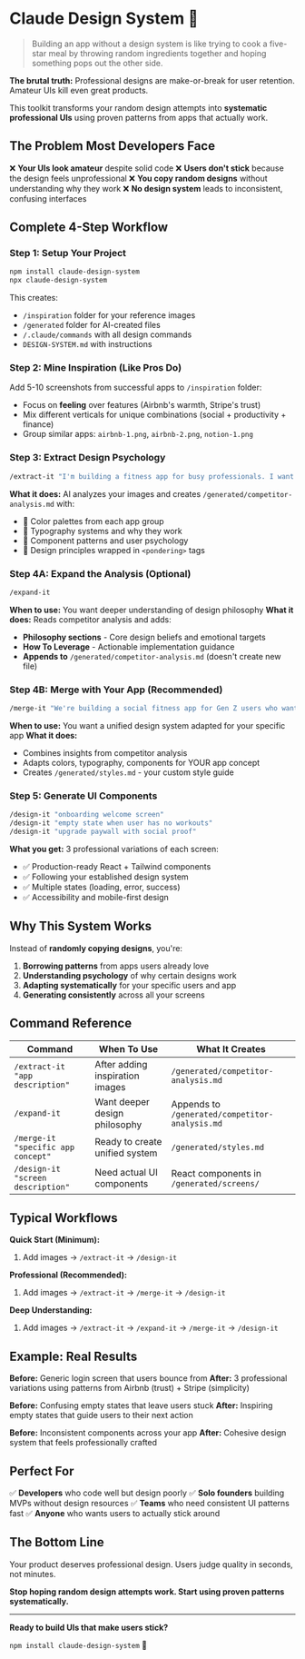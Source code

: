 # Claude Design System 🎨

> Building an app without a design system is like trying to cook a five-star meal by throwing random ingredients together and hoping something pops out the other side.

**The brutal truth:** Professional designs are make-or-break for user retention. Amateur UIs kill even great products.

This toolkit transforms your random design attempts into **systematic professional UIs** using proven patterns from apps that actually work.

## The Problem Most Developers Face

❌ **Your UIs look amateur** despite solid code
❌ **Users don't stick** because the design feels unprofessional
❌ **You copy random designs** without understanding why they work
❌ **No design system** leads to inconsistent, confusing interfaces

## Complete 4-Step Workflow

### Step 1: Setup Your Project
```bash
npm install claude-design-system
npx claude-design-system
```

This creates:
- `/inspiration` folder for your reference images
- `/generated` folder for AI-created files
- `/.claude/commands` with all design commands
- `DESIGN-SYSTEM.md` with instructions

### Step 2: Mine Inspiration (Like Pros Do)
Add 5-10 screenshots from successful apps to `/inspiration` folder:
- Focus on **feeling** over features (Airbnb's warmth, Stripe's trust)
- Mix different verticals for unique combinations (social + productivity + finance)
- Group similar apps: `airbnb-1.png`, `airbnb-2.png`, `notion-1.png`

### Step 3: Extract Design Psychology
```bash
/extract-it "I'm building a fitness app for busy professionals. I want users to feel motivated and organized. I like Airbnb's warm welcoming feeling and Notion's clean organized interface."
```

**What it does:** AI analyzes your images and creates `/generated/competitor-analysis.md` with:
- 🎨 Color palettes from each app group
- 📝 Typography systems and why they work
- 🔲 Component patterns and user psychology
- 🧠 Design principles wrapped in `<pondering>` tags

### Step 4A: Expand the Analysis (Optional)
```bash
/expand-it
```

**When to use:** You want deeper understanding of design philosophy
**What it does:** Reads competitor analysis and adds:
- **Philosophy sections** - Core design beliefs and emotional targets
- **How To Leverage** - Actionable implementation guidance
- **Appends to** `/generated/competitor-analysis.md` (doesn't create new file)

### Step 4B: Merge with Your App (Recommended)
```bash
/merge-it "We're building a social fitness app for Gen Z users who want to stay motivated through community challenges"
```

**When to use:** You want a unified design system adapted for your specific app
**What it does:**
- Combines insights from competitor analysis
- Adapts colors, typography, components for YOUR app concept
- Creates `/generated/styles.md` - your custom style guide

### Step 5: Generate UI Components
```bash
/design-it "onboarding welcome screen"
/design-it "empty state when user has no workouts"
/design-it "upgrade paywall with social proof"
```

**What you get:** 3 professional variations of each screen:
- ✅ Production-ready React + Tailwind components
- ✅ Following your established design system
- ✅ Multiple states (loading, error, success)
- ✅ Accessibility and mobile-first design

## Why This System Works

Instead of **randomly copying designs**, you're:

1. **Borrowing patterns** from apps users already love
2. **Understanding psychology** of why certain designs work
3. **Adapting systematically** for your specific users and app
4. **Generating consistently** across all your screens

## Command Reference

| Command | When To Use | What It Creates |
|---------|-------------|----------------|
| `/extract-it "app description"` | After adding inspiration images | `/generated/competitor-analysis.md` |
| `/expand-it` | Want deeper design philosophy | Appends to `/generated/competitor-analysis.md` |
| `/merge-it "specific app concept"` | Ready to create unified system | `/generated/styles.md` |
| `/design-it "screen description"` | Need actual UI components | React components in `/generated/screens/` |

## Typical Workflows

**Quick Start (Minimum):**
1. Add images → `/extract-it` → `/design-it`

**Professional (Recommended):**
1. Add images → `/extract-it` → `/merge-it` → `/design-it`

**Deep Understanding:**
1. Add images → `/extract-it` → `/expand-it` → `/merge-it` → `/design-it`

## Example: Real Results

**Before:** Generic login screen that users bounce from
**After:** 3 professional variations using patterns from Airbnb (trust) + Stripe (simplicity)

**Before:** Confusing empty states that leave users stuck
**After:** Inspiring empty states that guide users to their next action

**Before:** Inconsistent components across your app
**After:** Cohesive design system that feels professionally crafted

## Perfect For

✅ **Developers** who code well but design poorly
✅ **Solo founders** building MVPs without design resources
✅ **Teams** who need consistent UI patterns fast
✅ **Anyone** who wants users to actually stick around

## The Bottom Line

Your product deserves professional design. Users judge quality in seconds, not minutes.

**Stop hoping random design attempts work. Start using proven patterns systematically.**

---

**Ready to build UIs that make users stick?**

`npm install claude-design-system` 🚀